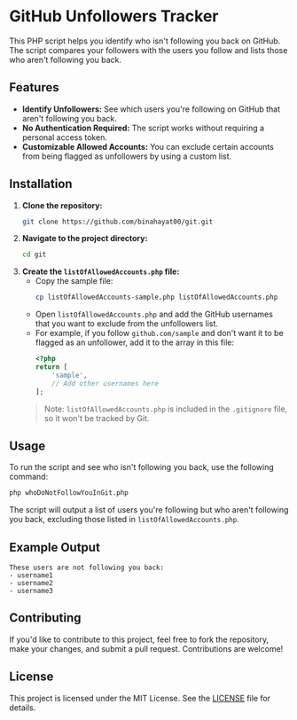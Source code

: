 
# GitHub Unfollowers Tracker

This PHP script helps you identify who isn't following you back on GitHub. The script compares your followers with the users you follow and lists those who aren't following you back.

## Features

- **Identify Unfollowers:** See which users you're following on GitHub that aren't following you back.
- **No Authentication Required:** The script works without requiring a personal access token.
- **Customizable Allowed Accounts:** You can exclude certain accounts from being flagged as unfollowers by using a custom list.

## Installation

1. **Clone the repository:**
   ```bash
   git clone https://github.com/binahayat00/git.git
   ```
2. **Navigate to the project directory:**
   ```bash
   cd git
   ```
3. **Create the `listOfAllowedAccounts.php` file:**
   - Copy the sample file:
     ```bash
     cp listOfAllowedAccounts-sample.php listOfAllowedAccounts.php
     ```
   - Open `listOfAllowedAccounts.php` and add the GitHub usernames that you want to exclude from the unfollowers list.
   - For example, if you follow `github.com/sample` and don't want it to be flagged as an unfollower, add it to the array in this file:
     ```php
     <?php
     return [
         'sample',
         // Add other usernames here
     ];
     ```
   > Note: `listOfAllowedAccounts.php` is included in the `.gitignore` file, so it won't be tracked by Git.

## Usage

To run the script and see who isn't following you back, use the following command:

```bash
php whoDoNotFollowYouInGit.php
```

The script will output a list of users you're following but who aren't following you back, excluding those listed in `listOfAllowedAccounts.php`.

## Example Output

```plaintext
These users are not following you back:
- username1
- username2
- username3
```

## Contributing

If you'd like to contribute to this project, feel free to fork the repository, make your changes, and submit a pull request. Contributions are welcome!

## License

This project is licensed under the MIT License. See the [LICENSE](LICENSE) file for details.
```
